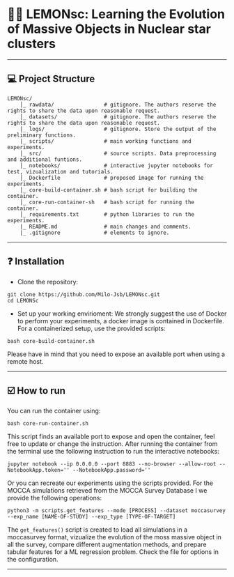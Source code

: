 # :lemon::dizzy: **LEMONsc: Learning the Evolution of Massive Objects in Nuclear star clusters**

---
## :computer: **Project Structure**
```
LEMONsc/
    │_ rawdata/                # gitignore. The authors reserve the rights to share the data upon reasonable request.
    │_ datasets/               # gitignore. The authors reserve the rights to share the data upon reasonable request.
    |_ logs/                   # gitignore. Store the output of the preliminary functions.
    |_ scripts/                # main working functions and experiments.
    │_ src/                    # source scripts. Data preprocessing and additional funtions.
    │_ notebooks/              # interactive jupyter notebooks for test, vizualization and tutorials.
    │_ Dockerfile              # proposed image for running the experiments.
    │_ core-build-container.sh # bash script for building the container.
    │_ core-run-container-sh   # bash script for running the container.
    │_ requirements.txt        # python libraries to run the experiments.
    |_ README.md               # main changes and comments.
    |_ .gitignore              # elements to ignore.
```
---

## :question: **Installation**
 - Clone the repository:
```
git clone https://github.com/Milo-Jsb/LEMONsc.git
cd LEMONSc
```

- Set up your working envirioment:
We strongly suggest the use of Docker to perform your experiments, a docker image is contained in Dockerfile. For a containerized setup, use the provided scripts:
```
bash core-build-container.sh
```
Please have in mind that you need to expose an available port when using a remote host.

---
## :ballot_box_with_check: **How to run**

You can run the container using:
```
bash core-run-container.sh
```

This script finds an available port to expose and open the container, feel free to update or change the instruction. After running the container from the terminal use the following instruction to run the interactive notebooks:

```
jupyter notebook --ip 0.0.0.0 --port 8883 --no-browser --allow-root --NotebookApp.token='' --NotebookApp.password=''
```

Or you can recreate our experiments using the scripts provided. For the MOCCA simulations retrieved from the MOCCA Survey Database I we provide the following operations:

```
python3 -m scripts.get_features --mode [PROCESS] --dataset moccasurvey --exp_name [NAME-OF-STUDY] --exp_type [TYPE-OF-TARGET]
```
The  ```get_features()``` script is created to load all simulations in a moccasurvey format, vizualize the evolution of the moss massive object in all the survey, compare different augmentation methods, and prepare tabular features for a ML regression problem. Check the file for options in the configuration. 

---
